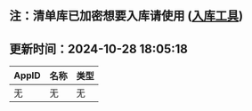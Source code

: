 ## 注：清单库已加密想要入库请使用 ([入库工具](https://github.com/BlankTMing/ManifestAutoUpdate/releases))

## 更新时间：2024-10-28 18:05:18
| AppID | 名称 | 类型  |
| :-------------------- | :----------------------------- | :----------- |
| 无 | 无 | 无 |
